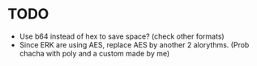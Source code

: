 # TODO  
- Use b64 instead of hex to save space? (check other formats)
- Since ERK are using AES, replace AES by another 2 alorythms. (Prob chacha with poly and a custom made by me)

